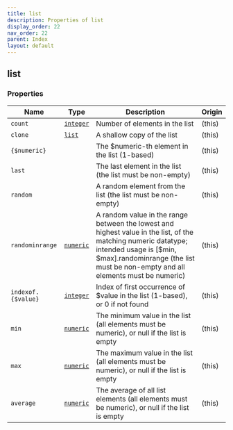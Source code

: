 ```yaml
---
title: list
description: Properties of list
display_order: 22
nav_order: 22
parent: Index
layout: default
---
```


## list

### Properties

| Name | Type | Description | Origin |
|------|------|-------------|--------|
| `count` | [`integer`](./integer.html) | Number of elements in the list | (this) |
| `clone` | [`list`](./list.html) | A shallow copy of the list | (this) |
| `{$numeric}` |  | The $numeric-th element in the list (1-based) | (this) |
| `last` |  | The last element in the list (the list must be non-empty) | (this) |
| `random` |  | A random element from the list (the list must be non-empty) | (this) |
| `randominrange` | [`numeric`](./numeric.html) | A random value in the range between the lowest and highest value in the list, of the matching numeric datatype; intended usage is [$min, $max].randominrange (the list must be non-empty and all elements must be numeric) | (this) |
| `indexof.{$value}` | [`integer`](./integer.html) | Index of first occurrence of $value in the list (1-based), or 0 if not found | (this) |
| `min` | [`numeric`](./numeric.html) | The minimum value in the list (all elements must be numeric), or null if the list is empty | (this) |
| `max` | [`numeric`](./numeric.html) | The maximum value in the list (all elements must be numeric), or null if the list is empty | (this) |
| `average` | [`numeric`](./numeric.html) | The average of all list elements (all elements must be numeric), or null if the list is empty | (this) |

